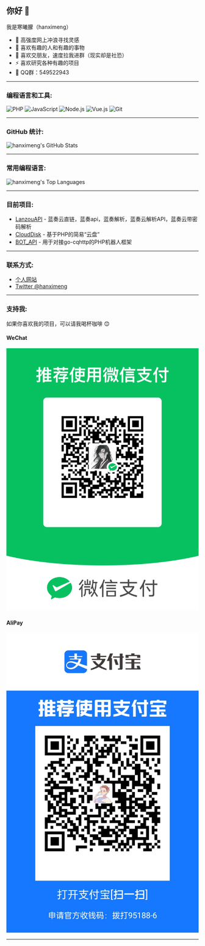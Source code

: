 ## 你好 👋

我是寒曦朦（hanximeng）

- 🌱 高强度网上冲浪寻找灵感
- 🤔 喜欢有趣的人和有趣的事物
- 💬 喜欢交朋友，速度拉我进群（现实却是社恐）
- ⚡ 喜欢研究各种有趣的项目
- 🐧 QQ群：549522943

---

### 编程语言和工具:

![PHP](https://img.shields.io/badge/-PHP-777BB4?style=flat-square&logo=php&logoColor=white)
![JavaScript](https://img.shields.io/badge/-JavaScript-F7DF1E?style=flat-square&logo=javascript&logoColor=black)
![Node.js](https://img.shields.io/badge/-Node.js-339933?style=flat-square&logo=node.js&logoColor=white)
![Vue.js](https://img.shields.io/badge/-Vue.js-4FC08D?style=flat-square&logo=vue.js&logoColor=white)
![Git](https://img.shields.io/badge/-Git-F05032?style=flat-square&logo=git&logoColor=white)

---

### GitHub 统计:

![hanximeng's GitHub Stats](https://github-readme-stats.vercel.app/api?username=hanximeng&show_icons=true&hide_border=true)

---

### 常用编程语言:

![hanximeng's Top Languages](https://github-readme-stats.vercel.app/api/top-langs/?username=hanximeng&layout=compact&hide_border=true)

---

### 目前项目:

- [LanzouAPI](https://github.com/hanximeng/LanzouAPI) - 蓝奏云直链，蓝奏api，蓝奏解析，蓝奏云解析API，蓝奏云带密码解析
- [CloudDisk](https://github.com/hanximeng/CloudDisk) - 基于PHP的简易“云盘”
- [BOT_API](https://github.com/hanximeng/BOT_API) - 用于对接go-cqhttp的PHP机器人框架

---

### 联系方式:

- [个人网站](https://hanximeng.com)
- [Twitter @hanximeng](https://twitter.com/hanximeng)

---

### 支持我:

如果你喜欢我的项目，可以请我喝杯咖啡 😊

#### WeChat
[![WeChat](https://raw.githubusercontent.com/hanximeng/hanximeng/main/Play_WeChat.png)](https://raw.githubusercontent.com/hanximeng/hanximeng/main/Play_WeChat.png)

#### AliPay
[![AliPay](https://raw.githubusercontent.com/hanximeng/hanximeng/main/Play_AliPlay.png)](https://raw.githubusercontent.com/hanximeng/hanximeng/main/Play_AliPlay.png)

---
